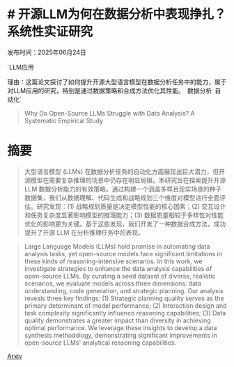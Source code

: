 # # 开源LLM为何在数据分析中表现挣扎？系统性实证研究

发布时间：2025年06月24日

`LLM应用

理由：这篇论文探讨了如何提升开源大型语言模型在数据分析任务中的能力，属于对LLM应用的研究，特别是通过数据策略和合成方法优化其性能。` `数据分析` `自动化`

> Why Do Open-Source LLMs Struggle with Data Analysis? A Systematic Empirical Study

# 摘要

> 大型语言模型 (LLMs) 在数据分析任务的自动化方面展现出巨大潜力，但开源模型在需要复杂推理的场景中仍存在明显局限。本研究旨在探索提升开源 LLM 数据分析能力的有效策略。通过构建一个涵盖多样且现实场景的种子数据集，我们从数据理解、代码生成和战略规划三个维度对模型进行全面评估。研究发现：(1) 战略规划质量是决定模型性能的核心因素；(2) 交互设计和任务复杂度显著影响模型的推理能力；(3) 数据质量相较于多样性对性能优化的影响更为关键。基于这些发现，我们开发了一种数据合成方法，成功提升了开源 LLM 在分析推理任务中的表现。

> Large Language Models (LLMs) hold promise in automating data analysis tasks, yet open-source models face significant limitations in these kinds of reasoning-intensive scenarios. In this work, we investigate strategies to enhance the data analysis capabilities of open-source LLMs. By curating a seed dataset of diverse, realistic scenarios, we evaluate models across three dimensions: data understanding, code generation, and strategic planning. Our analysis reveals three key findings: (1) Strategic planning quality serves as the primary determinant of model performance; (2) Interaction design and task complexity significantly influence reasoning capabilities; (3) Data quality demonstrates a greater impact than diversity in achieving optimal performance. We leverage these insights to develop a data synthesis methodology, demonstrating significant improvements in open-source LLMs' analytical reasoning capabilities.

[Arxiv](https://arxiv.org/abs/2506.19794)